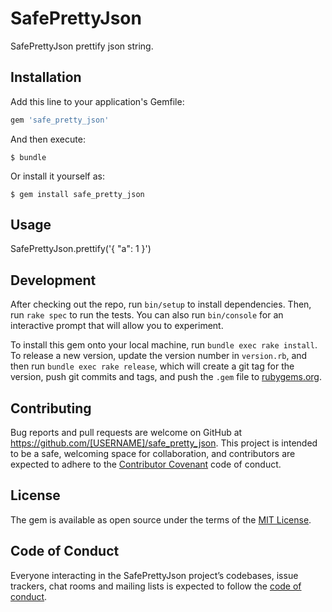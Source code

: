 # SafePrettyJson

SafePrettyJson prettify json string.

## Installation

Add this line to your application's Gemfile:

```ruby
gem 'safe_pretty_json'
```

And then execute:

    $ bundle

Or install it yourself as:

    $ gem install safe_pretty_json

## Usage

SafePrettyJson.prettify('{ "a": 1 }')

## Development

After checking out the repo, run `bin/setup` to install dependencies. Then, run `rake spec` to run the tests. You can also run `bin/console` for an interactive prompt that will allow you to experiment.

To install this gem onto your local machine, run `bundle exec rake install`. To release a new version, update the version number in `version.rb`, and then run `bundle exec rake release`, which will create a git tag for the version, push git commits and tags, and push the `.gem` file to [rubygems.org](https://rubygems.org).

## Contributing

Bug reports and pull requests are welcome on GitHub at https://github.com/[USERNAME]/safe_pretty_json. This project is intended to be a safe, welcoming space for collaboration, and contributors are expected to adhere to the [Contributor Covenant](http://contributor-covenant.org) code of conduct.

## License

The gem is available as open source under the terms of the [MIT License](https://opensource.org/licenses/MIT).

## Code of Conduct

Everyone interacting in the SafePrettyJson project’s codebases, issue trackers, chat rooms and mailing lists is expected to follow the [code of conduct](https://github.com/[USERNAME]/safe_pretty_json/blob/master/CODE_OF_CONDUCT.md).
